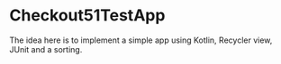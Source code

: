 # Checkout51TestApp
The idea here is to implement a simple app using Kotlin, Recycler view, JUnit and a sorting.
